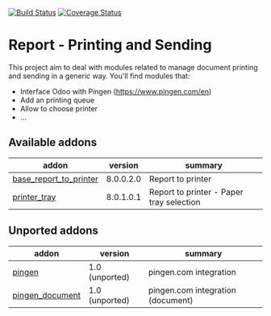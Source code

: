 [![Build Status](https://travis-ci.org/OCA/report-print-send.svg?branch=8.0)](https://travis-ci.org/OCA/report-print-send)
[![Coverage Status](https://coveralls.io/repos/OCA/report-print-send/badge.png?branch=8.0)](https://coveralls.io/r/OCA/report-print-send?branch=8.0)

Report - Printing and Sending
=============================

This project aim to deal with modules related to manage document printing and sending in a generic way. You'll find modules that:

 - Interface Odoo with Pingen (https://www.pingen.com/en)
 - Add an printing queue
 - Allow to choose printer
 - ...

[//]: # (addons)
Available addons
----------------
addon | version | summary
--- | --- | ---
[base_report_to_printer](base_report_to_printer/) | 8.0.0.2.0 | Report to printer
[printer_tray](printer_tray/) | 8.0.1.0.1 | Report to printer - Paper tray selection

Unported addons
---------------
addon | version | summary
--- | --- | ---
[pingen](pingen/) | 1.0 (unported) | pingen.com integration
[pingen_document](pingen_document/) | 1.0 (unported) | pingen.com integration (document)

[//]: # (end addons)
